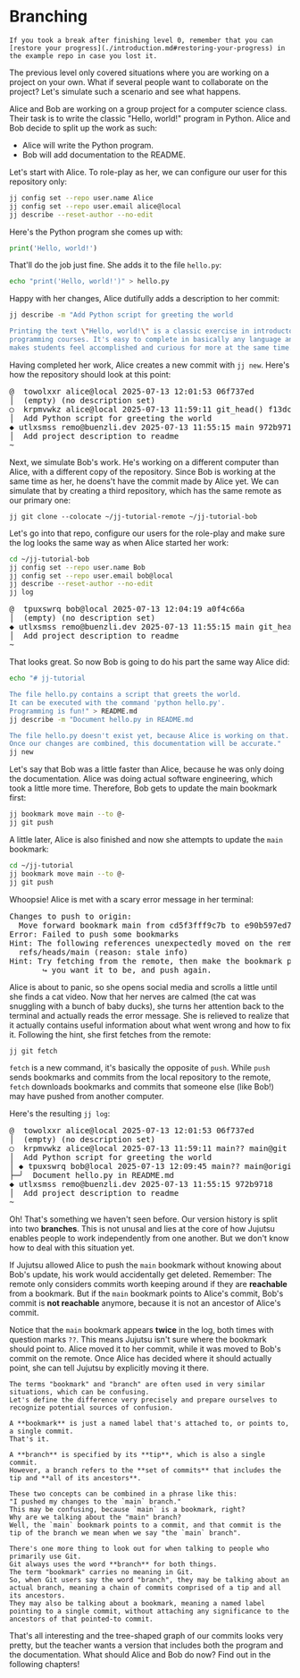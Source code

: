 # Branching

```admonish tip title="Welcome to level 1 !" 
If you took a break after finishing level 0, remember that you can [restore your progress](./introduction.md#restoring-your-progress) in the example repo in case you lost it.
```

The previous level only covered situations where you are working on a project on your own.
What if several people want to collaborate on the project?
Let's simulate such a scenario and see what happens.

Alice and Bob are working on a group project for a computer science class.
Their task is to write the classic "Hello, world!" program in Python.
Alice and Bob decide to split up the work as such:
- Alice will write the Python program.
- Bob will add documentation to the README.

Let's start with Alice.
To role-play as her, we can configure our user for this repository only:

```sh
jj config set --repo user.name Alice
jj config set --repo user.email alice@local
jj describe --reset-author --no-edit
```

Here's the Python program she comes up with:

```python
print('Hello, world!')
```

That'll do the job just fine.
She adds it to the file `hello.py`:

```sh
echo "print('Hello, world!')" > hello.py
```

Happy with her changes, Alice dutifully adds a description to her commit:

```sh
jj describe -m "Add Python script for greeting the world

Printing the text \"Hello, world!\" is a classic exercise in introductory
programming courses. It's easy to complete in basically any language and
makes students feel accomplished and curious for more at the same time."
```

Having completed her work, Alice creates a new commit with `jj new`.
Here's how the repository should look at this point:

<!-- generated by aha script -->
<pre class="aha">
<span class="bold "></span><span class="bold green ">@</span>  <span class="bold "></span><span class="bold highlighted purple ">t</span><span class="bold highlighted dimgray ">owolxxr</span><span class="bold "> </span><span class="bold yellow ">alice@local</span><span class="bold "> </span><span class="bold highlighted cyan ">2025-07-13 12:01:53</span><span class="bold "> </span><span class="bold highlighted blue ">0</span><span class="bold highlighted dimgray ">6f737ed</span><span class="bold "></span>
│  <span class="bold "></span><span class="bold highlighted green ">(empty)</span><span class="bold "> </span><span class="bold highlighted green ">(no description set)</span><span class="bold "></span>
○  <span class="bold "></span><span class="bold purple ">k</span><span class="highlighted dimgray ">rpmvwkz</span> <span class="yellow ">alice@local</span> <span class="cyan ">2025-07-13 11:59:11</span> <span class="green ">git_head()</span> <span class="bold "></span><span class="bold blue ">f</span><span class="highlighted dimgray ">13dc4df</span>
│  Add Python script for greeting the world
<span class="bold "></span><span class="bold highlighted cyan ">◆</span> <span class="bold "></span><span class="bold purple ">u</span><span class="highlighted dimgray ">tlxsmss</span> <span class="yellow ">remo@buenzli.dev</span> <span class="cyan ">2025-07-13 11:55:15</span> <span class="purple ">main</span> <span class="bold "></span><span class="bold blue ">9</span><span class="highlighted dimgray ">72b9718</span>
│  Add project description to readme
~
</pre>

Next, we simulate Bob's work.
He's working on a different computer than Alice, with a different copy of the repository.
Since Bob is working at the same time as her, he doens't have the commit made by Alice yet.
We can simulate that by creating a third repository, which has the same remote as our primary one:

```
jj git clone --colocate ~/jj-tutorial-remote ~/jj-tutorial-bob
```

Let's go into that repo, configure our users for the role-play and make sure the log looks the same way as when Alice started her work:

```sh
cd ~/jj-tutorial-bob
jj config set --repo user.name Bob
jj config set --repo user.email bob@local
jj describe --reset-author --no-edit
jj log
```

<!-- generated by aha script -->
<pre class="aha">
<span class="bold "></span><span class="bold green ">@</span>  <span class="bold "></span><span class="bold highlighted purple ">t</span><span class="bold highlighted dimgray ">puxswrq</span><span class="bold "> </span><span class="bold yellow ">bob@local</span><span class="bold "> </span><span class="bold highlighted cyan ">2025-07-13 12:04:19</span><span class="bold "> </span><span class="bold highlighted blue ">a</span><span class="bold highlighted dimgray ">0f4c66a</span><span class="bold "></span>
│  <span class="bold "></span><span class="bold highlighted green ">(empty)</span><span class="bold "> </span><span class="bold highlighted green ">(no description set)</span><span class="bold "></span>
<span class="bold "></span><span class="bold highlighted cyan ">◆</span> <span class="bold "></span><span class="bold purple ">u</span><span class="highlighted dimgray ">tlxsmss</span> <span class="yellow ">remo@buenzli.dev</span> <span class="cyan ">2025-07-13 11:55:15</span> <span class="purple ">main</span> <span class="green ">git_head()</span> <span class="bold "></span><span class="bold blue ">9</span><span class="highlighted dimgray ">72b9718</span>
│  Add project description to readme
~
</pre>

That looks great.
So now Bob is going to do his part the same way Alice did:

```sh
echo "# jj-tutorial

The file hello.py contains a script that greets the world.
It can be executed with the command 'python hello.py'.
Programming is fun!" > README.md
jj describe -m "Document hello.py in README.md

The file hello.py doesn't exist yet, because Alice is working on that.
Once our changes are combined, this documentation will be accurate."
jj new
```

Let's say that Bob was a little faster than Alice, because he was only doing the documentation.
Alice was doing actual software engineering, which took a little more time.
Therefore, Bob gets to update the main bookmark first:

```sh
jj bookmark move main --to @-
jj git push
```

A little later, Alice is also finished and now she attempts to update the `main` bookmark:

```sh
cd ~/jj-tutorial
jj bookmark move main --to @-
jj git push
```

Whoopsie!
Alice is met with a scary error message in her terminal:

<!-- generated by aha script -->
<pre class="aha">
Changes to push to origin:
  Move forward bookmark main from cd5f3fff9c7b to e90b597ed78e
<span class="bold "></span><span class="bold red ">Error: </span><span class="bold ">Failed to push some bookmarks</span>
<span class="bold "></span><span class="bold cyan ">Hint: </span>The following references unexpectedly moved on the remote:
  <span class="green ">refs/heads/main</span> (reason: stale info)
<span class="bold "></span><span class="bold cyan ">Hint: </span>Try fetching from the remote, then make the bookmark point to where
       ↪ you want it to be, and push again.
</pre>

Alice is about to panic, so she opens social media and scrolls a little until she finds a cat video.
Now that her nerves are calmed (the cat was snuggling with a bunch of baby ducks), she turns her attention back to the terminal and actually reads the error message.
She is relieved to realize that it actually contains useful information about what went wrong and how to fix it.
Following the hint, she first fetches from the remote:

```sh
jj git fetch
```

`fetch` is a new command, it's basically the opposite of `push`.
While `push` sends bookmarks and commits from the local repository to the remote, `fetch` downloads bookmarks and commits that someone else (like Bob!) may have pushed from another computer.

Here's the resulting `jj log`:

<!-- generated by aha script -->
<pre class="aha">
<span class="bold "></span><span class="bold green ">@</span>  <span class="bold "></span><span class="bold highlighted purple ">to</span><span class="bold highlighted dimgray ">wolxxr</span><span class="bold "> </span><span class="bold yellow ">alice@local</span><span class="bold "> </span><span class="bold highlighted cyan ">2025-07-13 12:01:53</span><span class="bold "> </span><span class="bold highlighted blue ">0</span><span class="bold highlighted dimgray ">6f737ed</span><span class="bold "></span>
│  <span class="bold "></span><span class="bold highlighted green ">(empty)</span><span class="bold "> </span><span class="bold highlighted green ">(no description set)</span><span class="bold "></span>
○  <span class="bold "></span><span class="bold purple ">k</span><span class="highlighted dimgray ">rpmvwkz</span> <span class="yellow ">alice@local</span> <span class="cyan ">2025-07-13 11:59:11</span> <span class="purple ">main?? main@git</span> <span class="green ">git_head()</span> <span class="bold "></span><span class="bold blue ">f</span><span class="highlighted dimgray ">13dc4df</span>
│  Add Python script for greeting the world
│ <span class="bold "></span><span class="bold highlighted cyan ">◆</span> <span class="bold "></span><span class="bold purple ">tp</span><span class="highlighted dimgray ">uxswrq</span> <span class="yellow ">bob@local</span> <span class="cyan ">2025-07-13 12:09:45</span> <span class="purple ">main?? main@origin</span> <span class="bold "></span><span class="bold blue ">e</span><span class="highlighted dimgray ">64c9ef0</span>
├─╯  Document hello.py in README.md
<span class="bold "></span><span class="bold highlighted cyan ">◆</span> <span class="bold "></span><span class="bold purple ">u</span><span class="highlighted dimgray ">tlxsmss</span> <span class="yellow ">remo@buenzli.dev</span> <span class="cyan ">2025-07-13 11:55:15</span> <span class="bold "></span><span class="bold blue ">9</span><span class="highlighted dimgray ">72b9718</span>
│  Add project description to readme
~
</pre>

Oh!
That's something we haven't seen before.
Our version history is split into two **branches**.
This is not unusal and lies at the core of how Jujutsu enables people to work independently from one another.
But we don't know how to deal with this situation yet.

If Jujutsu allowed Alice to push the `main` bookmark without knowing about Bob's update, his work would accidentally get deleted.
Remember: The remote only considers commits worth keeping around if they are **reachable** from a bookmark.
But if the `main` bookmark points to Alice's commit, Bob's commit is **not reachable** anymore, because it is not an ancestor of Alice's commit.

Notice that the `main` bookmark appears **twice** in the log, both times with question marks `??`.
This means Jujutsu isn't sure where the bookmark should point to.
Alice moved it to her commit, while it was moved to Bob's commit on the remote.
Once Alice has decided where it should actually point, she can tell Jujutsu by explicitly moving it there.

```admonish info title="Confusing terms: bookmark and branch"
The terms "bookmark" and "branch" are often used in very similar situations, which can be confusing.
Let's define the difference very precisely and prepare ourselves to recognize potential sources of confusion.

A **bookmark** is just a named label that's attached to, or points to, a single commit.
That's it.

A **branch** is specified by its **tip**, which is also a single commit.
However, a branch refers to the **set of commits** that includes the tip and **all of its ancestors**.

These two concepts can be combined in a phrase like this:
"I pushed my changes to the `main` branch."
This may be confusing, because `main` is a bookmark, right?
Why are we talking about the "main" branch?
Well, the `main` bookmark points to a commit, and that commit is the tip of the branch we mean when we say "the `main` branch".

There's one more thing to look out for when talking to people who primarily use Git.
Git always uses the word **branch** for both things.
The term "bookmark" carries no meaning in Git.
So, when Git users say the word "branch", they may be talking about an actual branch, meaning a chain of commits comprised of a tip and all its ancestors.
They may also be talking about a bookmark, meaning a named label pointing to a single commit, without attaching any significance to the ancestors of that pointed-to commit.
```

That's all interesting and the tree-shaped graph of our commits looks very pretty, but the teacher wants a version that includes both the program and the documentation.
What should Alice and Bob do now?
Find out in the following chapters!
